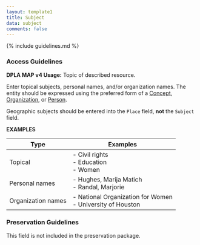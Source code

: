 ```yaml
---
layout: template1
title: Subject
data: subject
comments: false
---
```


{% include guidelines.md %}

### Access Guidelines

**DPLA MAP v4 Usage:** Topic of described resource.

Enter topical subjects, personal names, and/or organization names. The entity should be expressed using the preferred form of a [Concept](https://id.lib.uh.edu/ark:/84475/au0477sn120), [Organization](https://id.lib.uh.edu/ark:/84475/au4982x468p), or [Person](https://id.lib.uh.edu/ark:/84475/au5426m1724).

Geographic subjects should be entered into the `Place` field, __not__ the `Subject` field.

__EXAMPLES__

Type | Examples
-----|---------
Topical | - Civil rights<br>- Education<br> - Women
Personal names | - Hughes, Marija Matich<br> - Randal, Marjorie
Organization names | - National Organization for Women<br> - University of Houston

### Preservation Guidelines

This field is not included in the preservation package.

